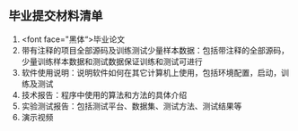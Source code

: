 ## 毕业提交材料清单
1. <font face="黑体“>毕业论文</font>
2. 带有注释的项目全部源码及训练测试少量样本数据：包括带注释的全部源码，少量训练样本数据和测试数据保证训练和测试可进行
3. 软件使用说明：说明软件如何在其它计算机上使用，包括环境配置，启动，训练及测试
4. 技术报告：程序中使用的算法和方法的具体介绍
5. 实验测试报告：包括测试平台、数据集、测试方法、测试结果等
6. 演示视频
